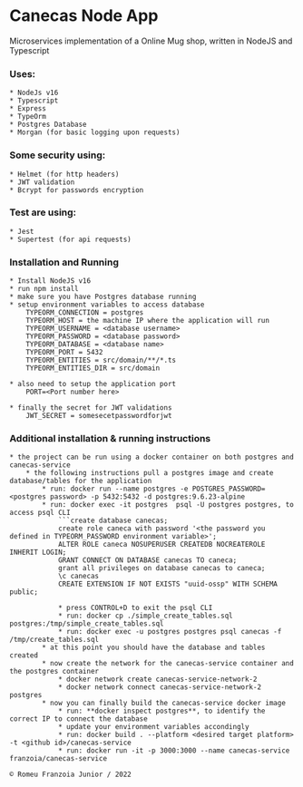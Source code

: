 # Canecas Node App
Microservices implementation of a Online Mug shop, written in NodeJS and Typescript

### **Uses:**

    * NodeJs v16
    * Typescript
    * Express
    * TypeOrm
    * Postgres Database
    * Morgan (for basic logging upon requests)

### **Some security using:**

    * Helmet (for http headers)
    * JWT validation
    * Bcrypt for passwords encryption

### **Test are using:**

    * Jest
    * Supertest (for api requests)

### **Installation and Running**

    * Install NodeJS v16
    * run npm install
    * make sure you have Postgres database running
    * setup environment variables to access database
        TYPEORM_CONNECTION = postgres
        TYPEORM_HOST = the machine IP where the application will run
        TYPEORM_USERNAME = <database username>
        TYPEORM_PASSWORD = <database password>
        TYPEORM_DATABASE = <database name>
        TYPEORM_PORT = 5432
        TYPEORM_ENTITIES = src/domain/**/*.ts
        TYPEORM_ENTITIES_DIR = src/domain

    * also need to setup the application port
        PORT=<Port number here>

    * finally the secret for JWT validations
        JWT_SECRET = somesecetpasswordforjwt

### Additional installation & running instructions

    * the project can be run using a docker container on both postgres and canecas-service
        * the following instructions pull a postgres image and create database/tables for the application
            * run: docker run --name postgres -e POSTGRES_PASSWORD=<postgres password> -p 5432:5432 -d postgres:9.6.23-alpine
            * run: docker exec -it postgres  psql -U postgres postgres, to access psql CLI
                ```create database canecas;
                create role caneca with password '<the password you defined in TYPEORM_PASSWORD environment variable>';
                ALTER ROLE caneca NOSUPERUSER CREATEDB NOCREATEROLE INHERIT LOGIN;
                GRANT CONNECT ON DATABASE canecas TO caneca;
                grant all privileges on database canecas to caneca;
                \c canecas
                CREATE EXTENSION IF NOT EXISTS "uuid-ossp" WITH SCHEMA public;
```
            * press CONTROL+D to exit the psql CLI
            * run: docker cp ./simple_create_tables.sql postgres:/tmp/simple_create_tables.sql
            * run: docker exec -u postgres postgres psql canecas -f /tmp/create_tables.sql
        * at this point you should have the database and tables created
        * now create the network for the canecas-service container and the postgres container
            * docker network create canecas-service-network-2
            * docker network connect canecas-service-network-2 postgres
        * now you can finally build the canecas-service docker image
            * run: **docker inspect postgres**, to identify the correct IP to connect the database
            * update your environment variables accondingly
            * run: docker build . --platform <desired target platform> -t <github id>/canecas-service
            * run: docker run -it -p 3000:3000 --name canecas-service franzoia/canecas-service

© Romeu Franzoia Junior / 2022
